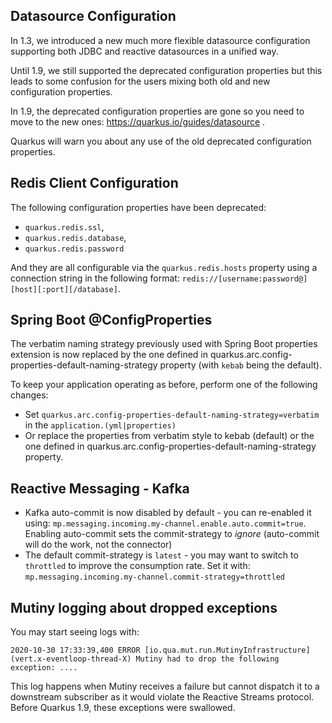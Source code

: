 ## Datasource Configuration

In 1.3, we introduced a new much more flexible datasource configuration supporting both JDBC and reactive datasources in a unified way.

Until 1.9, we still supported the deprecated configuration properties but this leads to some confusion for the users mixing both old and new configuration properties.

In 1.9, the deprecated configuration properties are gone so you need to move to the new ones: https://quarkus.io/guides/datasource .

Quarkus will warn you about any use of the old deprecated configuration properties.

## Redis Client Configuration

The following configuration properties have been deprecated:
- `quarkus.redis.ssl`,
- `quarkus.redis.database`,
- `quarkus.redis.password`

And they are all configurable via the `quarkus.redis.hosts` property using a connection string in the following format:
`redis://[username:password@][host][:port][/database]`.

## Spring Boot @ConfigProperties

The verbatim naming strategy previously used with Spring Boot properties extension is now replaced by the one defined in quarkus.arc.config-properties-default-naming-strategy property (with `kebab` being the default).

To keep your application operating as before, perform one of the following changes:

* Set `quarkus.arc.config-properties-default-naming-strategy=verbatim` in the `application.(yml|properties)`
* Or replace the properties from verbatim style to kebab (default) or the one defined in quarkus.arc.config-properties-default-naming-strategy property.

## Reactive Messaging - Kafka

* Kafka auto-commit is now disabled by default - you can re-enabled it using: `mp.messaging.incoming.my-channel.enable.auto.commit=true`. Enabling auto-commit sets the commit-strategy to _ignore_ (auto-commit will do the work, not the connector) 
* The default commit-strategy is `latest` - you may want to switch to `throttled` to improve the consumption rate. Set it with: `mp.messaging.incoming.my-channel.commit-strategy=throttled`

## Mutiny logging about dropped exceptions

You may start seeing logs with:
```
2020-10-30 17:33:39,400 ERROR [io.qua.mut.run.MutinyInfrastructure] (vert.x-eventloop-thread-X) Mutiny had to drop the following exception: ....
```

This log happens when Mutiny receives a failure but cannot dispatch it to a downstream subscriber as it would violate the Reactive Streams protocol. Before Quarkus 1.9, these exceptions were swallowed.  